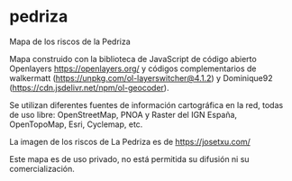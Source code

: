 # pedriza
Mapa de los riscos de la Pedriza

Mapa construido con la biblioteca de JavaScript de código abierto Openlayers https://openlayers.org/ y códigos complementarios de walkermatt (https://unpkg.com/ol-layerswitcher@4.1.2) y Dominique92 (https://cdn.jsdelivr.net/npm/ol-geocoder).

Se utilizan diferentes fuentes de información cartográfica en la red, todas de uso libre: OpenStreetMap, PNOA y Raster del IGN España, OpenTopoMap, Esri, Cyclemap, etc.

La imagen de los riscos de La Pedriza es de https://josetxu.com/

Este mapa es de uso privado, no está permitida su difusión ni su comercialización.
